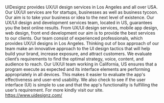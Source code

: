 UIDesignz provides UX/UI design services in Los Angeles and all over USA. Our UX/UI services are for startups, businesses as well as business tycoon. Our aim is to take your business or idea to the next level of existence. Our UX/UI design and development services team, located in US, guarantees you the best online results. From UX/UI design services, mobile app design, web design, front end development our aim is to provide the best services to our clients. 
Our team consist of experienced professionals, which provides UX/UI designs in Los Angeles. Thinking out of box approach of our team make an innovative approach to the UI design tactics that will help build your brand, increase exposure, and attract customers. We evaluate client’s requirements to find the optimal strategy, voice, content, and audience to reach.
Our UX/UI team working in California, US ensures that a program execute as expected and its interface elements are performing appropriately in all devices. This makes it easier to evaluate the app's effectiveness and user-end usability. We also check to see if the user interface (UI) is simple to use and that the app's functionality is fulfilling the user’s requirement.
For more kindly visit our site.
https://www.uidesignz.com/
